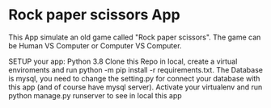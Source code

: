 # Rock paper scissors App

This App simulate an old game called "Rock paper scissors". 
The game can be Human VS Computer or Computer VS Computer.

SETUP your app:
Python 3.8
Clone this Repo in local, create a virtual enviroments and run python -m pip install -r requirements.txt.
The Database is mysql, you need to change the setting.py for connect your database with this app (and of course have mysql server). 
Activate your virtualenv and run python manage.py runserver to see in local this app
